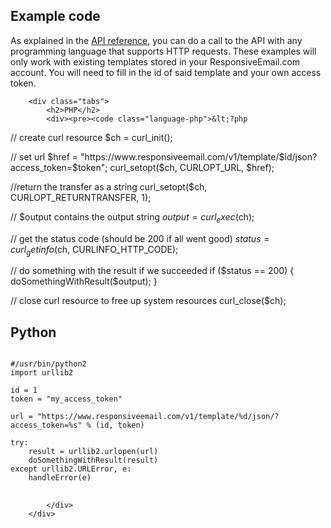 <article>
    <h1>Example code</h1>
        <p>
            As explained in the <a href="/support/api/introduction">API reference</a>,
            you can do a call to the API with any programming language that
            supports HTTP requests. These examples will only work with existing templates
            stored in your ResponsiveEmail.com account. You will need to fill in the id of
            said template and your own access token.
        </p>

        <div class="tabs">
            <h2>PHP</h2>
            <div><pre><code class="language-php">&lt;?php
// create curl resource
$ch = curl_init();

// set url
$href = "https://www.responsiveemail.com/v1/template/$id/json?access_token=$token";
curl_setopt($ch, CURLOPT_URL, $href);

//return the transfer as a string
curl_setopt($ch, CURLOPT_RETURNTRANSFER, 1);

// $output contains the output string
$output = curl_exec($ch);

// get the status code (should be 200 if all went good)
$status = curl_getinfo($ch, CURLINFO_HTTP_CODE);

// do something with the result if we succeeded
if ($status == 200) {
  doSomethingWithResult($output);
}

// close curl resource to free up system resources
curl_close($ch);
</code>
</pre>
            </div>
            <h2>Python</h2>
            <div>
<pre>
<code class="language-python">
#/usr/bin/python2
import urllib2

id = 1
token = "my_access_token"

url = "https://www.responsiveemail.com/v1/template/%d/json/?access_token=%s" % (id, token)

try:
    result = urllib2.urlopen(url)
    doSomethingWithResult(result)
except urllib2.URLError, e:
    handleError(e)
</code>
</pre>
            </div>
        </div>
</article>
